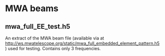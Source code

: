 # MWA beams

## mwa_full_EE_test.h5

An extract of the MWA beam file (available via at http://ws.mwatelescope.org/static/mwa_full_embedded_element_pattern.h5)
used for testing. Contains only 3 frequencies.
